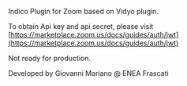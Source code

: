 Indico Plugin for Zoom based on Vidyo plugin.

To obtain Api key and api secret, please visit [https://marketplace.zoom.us/docs/guides/auth/jwt](https://marketplace.zoom.us/docs/guides/auth/jwt)

Not ready for production.

Developed by Giovanni Mariano @ ENEA Frascati
